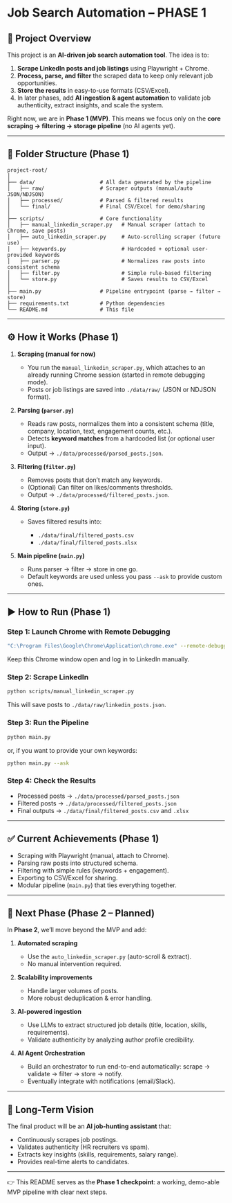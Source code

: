 # Job Search Automation – PHASE 1

## 📌 Project Overview

This project is an **AI-driven job search automation tool**.
The idea is to:

1. **Scrape LinkedIn posts and job listings** using Playwright + Chrome.
2. **Process, parse, and filter** the scraped data to keep only relevant job opportunities.
3. **Store the results** in easy-to-use formats (CSV/Excel).
4. In later phases, add **AI ingestion & agent automation** to validate job authenticity, extract insights, and scale the system.

Right now, we are in **Phase 1 (MVP)**.
This means we focus only on the **core scraping → filtering → storage pipeline** (no AI agents yet).

---

## 📂 Folder Structure (Phase 1)

```
project-root/
│
├── data/                     # All data generated by the pipeline
│   ├── raw/                  # Scraper outputs (manual/auto JSON/NDJSON)
│   ├── processed/            # Parsed & filtered results
│   └── final/                # Final CSV/Excel for demo/sharing
│
├── scripts/                  # Core functionality
│   ├── manual_linkedin_scraper.py   # Manual scraper (attach to Chrome, save posts)
│   ├── auto_linkedin_scraper.py     # Auto-scrolling scraper (future use)
│   ├── keywords.py                  # Hardcoded + optional user-provided keywords
│   ├── parser.py                    # Normalizes raw posts into consistent schema
│   ├── filter.py                    # Simple rule-based filtering
│   └── store.py                     # Saves results to CSV/Excel
│
├── main.py                   # Pipeline entrypoint (parse → filter → store)
├── requirements.txt          # Python dependencies
└── README.md                 # This file
```

---

## ⚙️ How it Works (Phase 1)

1. **Scraping (manual for now)**

   - You run the `manual_linkedin_scraper.py`, which attaches to an already running Chrome session (started in remote debugging mode).
   - Posts or job listings are saved into `./data/raw/` (JSON or NDJSON format).

2. **Parsing (`parser.py`)**

   - Reads raw posts, normalizes them into a consistent schema (title, company, location, text, engagement counts, etc.).
   - Detects **keyword matches** from a hardcoded list (or optional user input).
   - Output → `./data/processed/parsed_posts.json`.

3. **Filtering (`filter.py`)**

   - Removes posts that don’t match any keywords.
   - (Optional) Can filter on likes/comments thresholds.
   - Output → `./data/processed/filtered_posts.json`.

4. **Storing (`store.py`)**

   - Saves filtered results into:

     - `./data/final/filtered_posts.csv`
     - `./data/final/filtered_posts.xlsx`

5. **Main pipeline (`main.py`)**

   - Runs parser → filter → store in one go.
   - Default keywords are used unless you pass `--ask` to provide custom ones.

---

## ▶️ How to Run (Phase 1)

### Step 1: Launch Chrome with Remote Debugging

```bash
"C:\Program Files\Google\Chrome\Application\chrome.exe" --remote-debugging-port=9222 --user-data-dir=C:\temp\chrome-debug
```

Keep this Chrome window open and log in to LinkedIn manually.

### Step 2: Scrape LinkedIn

```bash
python scripts/manual_linkedin_scraper.py
```

This will save posts to `./data/raw/linkedin_posts.json`.

### Step 3: Run the Pipeline

```bash
python main.py
```

or, if you want to provide your own keywords:

```bash
python main.py --ask
```

### Step 4: Check the Results

- Processed posts → `./data/processed/parsed_posts.json`
- Filtered posts → `./data/processed/filtered_posts.json`
- Final outputs → `./data/final/filtered_posts.csv` and `.xlsx`

---

## ✅ Current Achievements (Phase 1)

- Scraping with Playwright (manual, attach to Chrome).
- Parsing raw posts into structured schema.
- Filtering with simple rules (keywords + engagement).
- Exporting to CSV/Excel for sharing.
- Modular pipeline (`main.py`) that ties everything together.

---

## 🚀 Next Phase (Phase 2 – Planned)

In **Phase 2**, we’ll move beyond the MVP and add:

1. **Automated scraping**

   - Use the `auto_linkedin_scraper.py` (auto-scroll & extract).
   - No manual intervention required.

2. **Scalability improvements**

   - Handle larger volumes of posts.
   - More robust deduplication & error handling.

3. **AI-powered ingestion**

   - Use LLMs to extract structured job details (title, location, skills, requirements).
   - Validate authenticity by analyzing author profile credibility.

4. **AI Agent Orchestration**

   - Build an orchestrator to run end-to-end automatically: scrape → validate → filter → store → notify.
   - Eventually integrate with notifications (email/Slack).

---

## 🔮 Long-Term Vision

The final product will be an **AI job-hunting assistant** that:

- Continuously scrapes job postings.
- Validates authenticity (HR recruiters vs spam).
- Extracts key insights (skills, requirements, salary range).
- Provides real-time alerts to candidates.

---

👉 This README serves as the **Phase 1 checkpoint**: a working, demo-able MVP pipeline with clear next steps.
